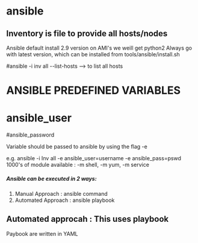 # ansible

## Inventory is file to provide all hosts/nodes
Ansible default install 2.9 version on AMI's we weill get python2
Always go with latest version, which can be installed from tools/ansible/install.sh

#ansible -i inv all  --list-hosts --> to list all hosts

# ANSIBLE PREDEFINED VARIABLES

# ansible_user 
#ansible_password 

Variable should be passed to ansible by using the flag -e

e.g. ansible -i Inv all -e ansible_user=username -e ansible_pass=pswd
1000's of module available : -m shell, -m yum, -m service

##### Ansible can be executed in 2 ways:
1. Manual Approach : ansible command
2. Automated Approach : ansible playbook

## Automated approcah : This uses playbook
Paybook are written in YAML
